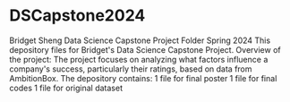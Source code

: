 # DSCapstone2024
Bridget Sheng Data Science Capstone Project Folder 
Spring 2024
This depository files for Bridget's Data Science Capstone Project. 
Overview of the project: The project focuses on analyzing what factors influence a company's success, particularly their ratings, based on data from AmbitionBox. 
The depository contains: 
  1 file for final poster 
  1 file for final codes 
  1 file for original dataset 
